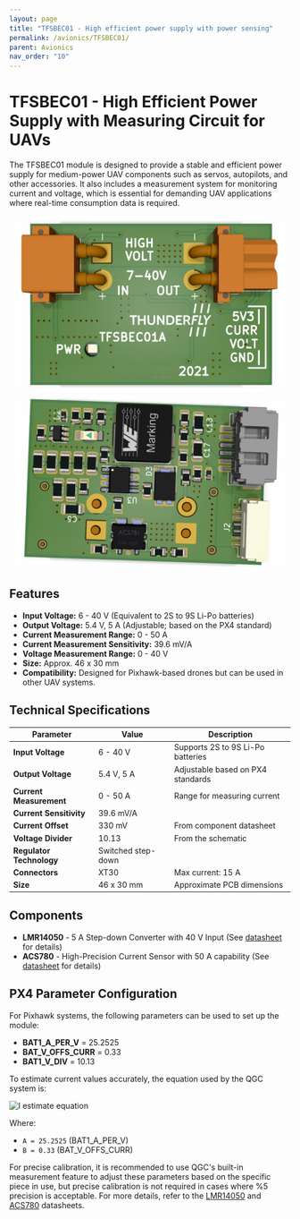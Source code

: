```yaml
---
layout: page
title: "TFSBEC01 - High efficient power supply with power sensing"
permalink: /avionics/TFSBEC01/
parent: Avionics
nav_order: "10"
---
```


# TFSBEC01 - High Efficient Power Supply with Measuring Circuit for UAVs

The TFSBEC01 module is designed to provide a stable and efficient power supply for medium-power UAV components such as servos, autopilots, and other accessories. It also includes a measurement system for monitoring current and voltage, which is essential for demanding UAV applications where real-time consumption data is required.

![TFSBEC01 Top View](./TFSBEC01A_top.png)
![TFSBEC01 Bottom View](./TFSBEC01A_bot.png)

## Features

- **Input Voltage:** 6 - 40 V (Equivalent to 2S to 9S Li-Po batteries)
- **Output Voltage:** 5.4 V, 5 A (Adjustable; based on the PX4 standard)
- **Current Measurement Range:** 0 - 50 A
- **Current Measurement Sensitivity:** 39.6 mV/A
- **Voltage Measurement Range:** 0 - 40 V
- **Size:** Approx. 46 x 30 mm
- **Compatibility:** Designed for Pixhawk-based drones but can be used in other UAV systems.

## Technical Specifications

| Parameter                      | Value            | Description                                             |
|---------------------------------|------------------|---------------------------------------------------------|
| **Input Voltage**               | 6 - 40 V         | Supports 2S to 9S Li-Po batteries                       |
| **Output Voltage**              | 5.4 V, 5 A       | Adjustable based on PX4 standards                       |
| **Current Measurement**         | 0 - 50 A         | Range for measuring current                             |
| **Current Sensitivity**         | 39.6 mV/A        |  |
| **Current Offset**              | 330 mV           | From component datasheet                                |
| **Voltage Divider**             | 10.13            | From the schematic                                      |
| **Regulator Technology**        | Switched step-down |  |
| **Connectors**                  | XT30             | Max current: 15 A                                       |
| **Size**                        | 46 x 30 mm       | Approximate PCB dimensions                              |

## Components

- **LMR14050** - 5 A Step-down Converter with 40 V Input (See [datasheet](https://www.ti.com/lit/ds/symlink/lmr14050.pdf) for details)
- **ACS780** - High-Precision Current Sensor with 50 A capability (See [datasheet](https://www.allegromicro.com) for details)

## PX4 Parameter Configuration

For Pixhawk systems, the following parameters can be used to set up the module:

- **BAT1_A_PER_V** = 25.2525
- **BAT_V_OFFS_CURR** = 0.33
- **BAT1_V_DIV** = 10.13

To estimate current values accurately, the equation used by the QGC system is:

![I estimate equation](https://latex.codecogs.com/png.image?\dpi{110}I_{est}=A\cdot(ADC_{val}-B))

Where:
- `A = 25.2525` (BAT1_A_PER_V)
- `B = 0.33` (BAT_V_OFFS_CURR)

For precise calibration, it is recommended to use QGC's built-in measurement feature to adjust these parameters based on the specific piece in use, but precise calibration is not required in cases where %5 precision is acceptable. For more details, refer to the [LMR14050](https://www.ti.com/lit/ds/symlink/lmr14050.pdf) and [ACS780](https://www.allegromicro.com) datasheets.




